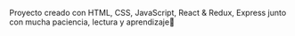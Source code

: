 Proyecto creado con HTML, CSS, JavaScript, React & Redux, Express junto con mucha paciencia, lectura y aprendizaje🤪
